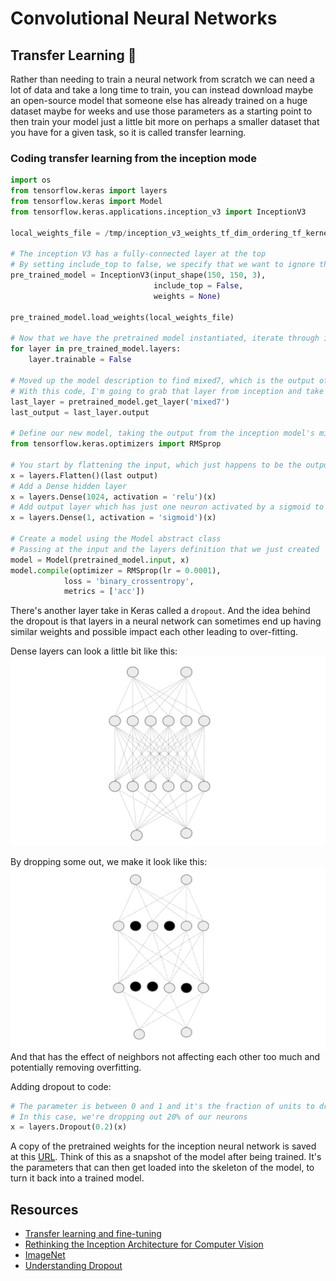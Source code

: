 # Convolutional Neural Networks

## Transfer Learning :brain:

Rather than needing to train a neural network from scratch we can need a lot of data and take a long time to train, you can instead download maybe an open-source model that someone else has already trained on a huge dataset maybe for weeks and use those parameters as a starting point to then train your model just a little bit more on perhaps a smaller dataset that you have for a given task, so it is called transfer learning.

### Coding transfer learning from the inception mode

```python
import os
from tensorflow.keras import layers
from tensorflow.keras import Model
from tensorflow.keras.applications.inception_v3 import InceptionV3

local_weights_file = /tmp/inception_v3_weights_tf_dim_ordering_tf_kernels_notop.h5

# The inception V3 has a fully-connected layer at the top
# By setting include_top to false, we specify that we want to ignore this and get straight to the convolutions
pre_trained_model = InceptionV3(input_shape(150, 150, 3),
                                include_top = False,
                                weights = None)

pre_trained_model.load_weights(local_weights_file)

# Now that we have the pretrained model instantiated, iterate through its layers and lock them, saying that they're not going to be trainable with this code
for layer in pre_trained_model.layers:
    layer.trainable = False

# Moved up the model description to find mixed7, which is the output of a lot of convolution that are 7 by 7
# With this code, I'm going to grab that layer from inception and take it to output
last_layer = pretrained_model.get_layer('mixed7')
last_output = last_layer.output

# Define our new model, taking the output from the inception model's mixed7 layer, which we called last_ouput
from tensorflow.keras.optimizers import RMSprop

# You start by flattening the input, which just happens to be the output from inception
x = layers.Flatten()(last output)
# Add a Dense hidden layer
x = layers.Dense(1024, activation = 'relu')(x)
# Add output layer which has just one neuron activated by a sigmoid to classify between two items
x = layers.Dense(1, activation = 'sigmoid')(x)

# Create a model using the Model abstract class
# Passing at the input and the layers definition that we just created
model = Model(pretrained_model.input, x)
model.compile(optimizer = RMSprop(lr = 0.0001),
            loss = 'binary_crossentropy',
            metrics = ['acc'])

```

There's another layer take in Keras called a `dropout`. And the idea behind the dropout is that layers in a neural network can sometimes end up having similar weights and possible impact each other leading to over-fitting.


Dense layers can look a little bit like this:
![alt-text](https://github.com/Immich/TensorFlowEspecialization/blob/master/Course-2/imgs/denselayer.png "Dense Layer")

By dropping some out, we make it look like this:
![alt-text](https://github.com/Immich/TensorFlowEspecialization/blob/master/Course-2/imgs/dropoutlayer.png "Layers Droped out")
And that has the effect of neighbors not affecting each other too much and potentially removing overfitting.


Adding dropout to code:
```python
# The parameter is between 0 and 1 and it's the fraction of units to drop
# In this case, we're dropping out 20% of our neurons
x = layers.Dropout(0.2)(x)
```


A copy of the pretrained weights for the inception neural network is saved at this [URL](https://storage.googleapis.com/mledu-datasets/inception_v3_weights_tf_dim_ordering_tf_kernels). Think of this as a snapshot of the model after being trained. It's the parameters that can then get loaded into the skeleton of the model, to turn it back into a trained model.

## Resources

* [Transfer learning and fine-tuning](https://www.tensorflow.org/tutorials/images/transfer_learning)
* [Rethinking the Inception Architecture for Computer Vision](https://arxiv.org/abs/1512.00567)
* [ImageNet](http://www.image-net.org/)
* [Understanding Dropout](https://www.youtube.com/watch?v=ARq74QuavAo)